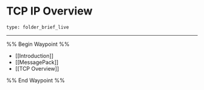 # TCP IP Overview
 
```ccard
type: folder_brief_live
```
 
---
%% Begin Waypoint %%
- [[Introduction]]
- [[MessagePack]]
- [[TCP Overview]]

%% End Waypoint %%
